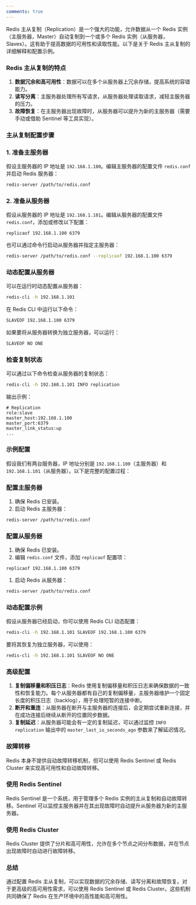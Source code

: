 ```yaml
---
comments: true
---
```


Redis 主从复制（Replication）是一个强大的功能，允许数据从一个 Redis 实例（主服务器，Master）自动复制到一个或多个 Redis 实例（从服务器，Slaves）。这有助于提高数据的可用性和读取性能。以下是关于 Redis 主从复制的详细解释和配置示例。

### Redis 主从复制的特点

1. **数据冗余和高可用性**：数据可以在多个从服务器上冗余存储，提高系统的容错能力。
2. **读写分离**：主服务器处理所有写请求，从服务器处理读取请求，减轻主服务器的压力。
3. **故障恢复**：在主服务器出现故障时，从服务器可以提升为新的主服务器（需要手动或借助 Sentinel 等工具实现）。

### 主从复制配置步骤

### 1. 准备主服务器

假设主服务器的 IP 地址是 `192.168.1.100`。编辑主服务器的配置文件 `redis.conf` 并启动 Redis 服务器：

```bash
redis-server /path/to/redis.conf

```

### 2. 准备从服务器

假设从服务器的 IP 地址是 `192.168.1.101`。编辑从服务器的配置文件 `redis.conf`，添加或修改以下配置：

```
replicaof 192.168.1.100 6379

```

也可以通过命令行启动从服务器并指定主服务器：

```bash
redis-server /path/to/redis.conf --replicaof 192.168.1.100 6379

```

### 动态配置从服务器

可以在运行时动态配置从服务器：

```bash
redis-cli -h 192.168.1.101

```

在 Redis CLI 中运行以下命令：

```bash
SLAVEOF 192.168.1.100 6379

```

如果要将从服务器转换为独立服务器，可以运行：

```bash
SLAVEOF NO ONE

```

### 检查复制状态

可以通过以下命令检查从服务器的复制状态：

```bash
redis-cli -h 192.168.1.101 INFO replication

```

输出示例：

```
# Replication
role:slave
master_host:192.168.1.100
master_port:6379
master_link_status:up
...

```

### 示例配置

假设我们有两台服务器，IP 地址分别是 `192.168.1.100`（主服务器）和 `192.168.1.101`（从服务器）。以下是完整的配置过程：

### 配置主服务器

1. 确保 Redis 已安装。
2. 启动 Redis 主服务器：

```bash
redis-server /path/to/redis.conf

```

### 配置从服务器

1. 确保 Redis 已安装。
2. 编辑 `redis.conf` 文件，添加 `replicaof` 配置项：

```
replicaof 192.168.1.100 6379

```

1. 启动 Redis 从服务器：

```bash
redis-server /path/to/redis.conf

```

### 动态配置示例

假设从服务器已经启动，你可以使用 Redis CLI 动态配置：

```bash
redis-cli -h 192.168.1.101 SLAVEOF 192.168.1.100 6379

```

要将其恢复为独立服务器，可以使用：

```bash
redis-cli -h 192.168.1.101 SLAVEOF NO ONE

```

### 高级配置

1. **复制偏移量和积压日志**：Redis 使用复制偏移量和积压日志来确保数据的一致性和恢复能力。每个从服务器都有自己的复制偏移量，主服务器维护一个固定长度的积压日志（backlog），用于处理短暂的连接中断。
2. **断开和重连**：从服务器在断开与主服务器的连接后，会定期尝试重新连接，并在成功连接后继续从断开的位置同步数据。
3. **复制延迟**：从服务器可能会有一定的复制延迟，可以通过监控 `INFO replication` 输出中的 `master_last_io_seconds_ago` 参数来了解延迟情况。

### 故障转移

Redis 本身不提供自动故障转移机制，但可以使用 Redis Sentinel 或 Redis Cluster 来实现高可用性和自动故障转移。

### 使用 Redis Sentinel

Redis Sentinel 是一个系统，用于管理多个 Redis 实例的主从复制和自动故障转移。Sentinel 可以监控主服务器并在其出现故障时自动提升从服务器为新的主服务器。

### 使用 Redis Cluster

Redis Cluster 提供了分片和高可用性，允许在多个节点之间分布数据，并在节点出现故障时自动进行故障转移。

### 总结

通过配置 Redis 主从复制，可以实现数据的冗余存储、读写分离和故障恢复。对于更高级的高可用性需求，可以使用 Redis Sentinel 或 Redis Cluster。这些机制共同确保了 Redis 在生产环境中的高性能和高可用性。